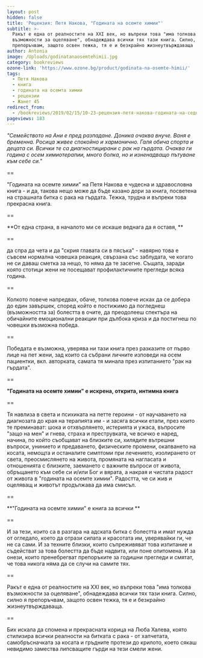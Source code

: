 ```yaml
---
layout: post
hidden: false
title: 'Рецензия: Петя Накова, "Годината на осемте химии"'
subtitle: >-
  Ракът е една от реалностите на XXI век, но въпреки това "има толкова
  възможности за оцеляване", обнадеждава всички тях тази книга. Силно, силно я
  препоръчвам, защото освен тежка, тя е и безкрайно жизнеутвърждаваща
author: Antonia
image: /Uploads/godinatanaosemtehimii.jpg
category: bookreviews
ozone-link: 'https://www.ozone.bg/product/godinata-na-osemte-himii/'
tags:
  - Петя Накова
  - книга
  - годината на осемта химии
  - рецензии
  - Жанет 45
redirect_from:
  - /bookreviews/2019/02/15/10-23-рецензия-петя-накова-годината-на-седемте-химии
pageviews: 183
---
```

_"Семейството на Ани е пред разпадане. Доника очаква внуче. Ваня е бременна. Росица живее спокойно и хармонично. Галя обича спорта и децата си. Всички те са диагностицирани с рак на гърдата. Очаква ги година с осем химиотерапии, много болка, но и изненадващо пътуване към себе си."_

\==

"Годината на осемте химии" на Петя Накова е чудесна и здравословна книга - и да, такова нещо може да бъде казано дори за книга, посветена на страшната битка с рака на гърдата. Тежка, трудна и въпреки това прекрасна книга.

\==

**От една страна, в началото ми се искаше веднага да я оставя, **

\==

да спра да чета и да "скрия главата си в пясъка" - навярно това е съвсем нормална човешка реакция, свързана със заблудата, че когато не си даваш сметка за нещо, то няма да те засегне. Същата, заради която стотици жени не посещават профилактичните прегледи всяка година. 

\==

Колкото повече напредвах, обаче, толкова повече исках да се добера до един завършек, според който е постижимо да погледнеш (възможността за) болестта в очите, да преодолееш спектъра на обичайните емоционални реакции при дълбока криза и да постигнеш по човешки възможна победа. 

\==

Победата е възможна, уверява ни тази книга през разказите от първо лице на пет жени, зад които са събрани личните изповеди на осем пациентки, вкл. авторката, самата тя минала през изпитанието "рак на гърдата". 

\==

**"Годината на осемте химии" е искрена, открита, интимна книга**

\==

Тя навлиза в света и психиката на петте героини - от научаването на диагнозата до края на терапията им - и засяга всички етапи, през които те преминават: шока и отхвърлянето, истерията и ужаса, въпросите "защо на мен" и гнева, страха и преструвката, че всичко е наред, начина, по който съобщават на близките си, хилядите вътрешни въпроси, унинието и предаването, физическите промени, окапването на косата, немощта и останалите симптоми при лечението, изолирането от света, преосмислянето на живота, промяната на нагласата и отношенията с близките, заемането с важните въпроси от живота, обръщането към себе си и/или Бог и вярата, а накрая и чистата радост от живота в "годината на осемте химии". Радостта, че си жив и оцеляващ и животът продължава да има смисъл. 

\==

**"Годината на осемте химии" е книга за всички **

\==

И за тези, които са в разгара на адската битка с болестта и имат нужда от огледало, което да отрази силата и красотата им, уверявайки ги, че не са сами. И за техните близки, които съпреживяват това изпитание и съдействат за това болестта да бъде надвита, или поне опитомена. И за онези, които пренебрегват препоръките за годишни прегледи и смятат, че това никога няма да се случи на самите тях. 

\==

Ракът е една от реалностите на XXI век, но въпреки това "има толкова възможности за оцеляване", обнадеждава всички тях тази книга. Силно, силно я препоръчвам, защото освен тежка, тя е и безкрайно жизнеутвърждаваща. 

\==

Бих искала да спомена и прекрасната корица на Люба Халева, която стилизира всички реалности на битката с рака - от хапчетата, самобръсначката за косата и гръдните протези до крилото, което сякаш невидимо замества липсващите гърди на тези смели жени.
